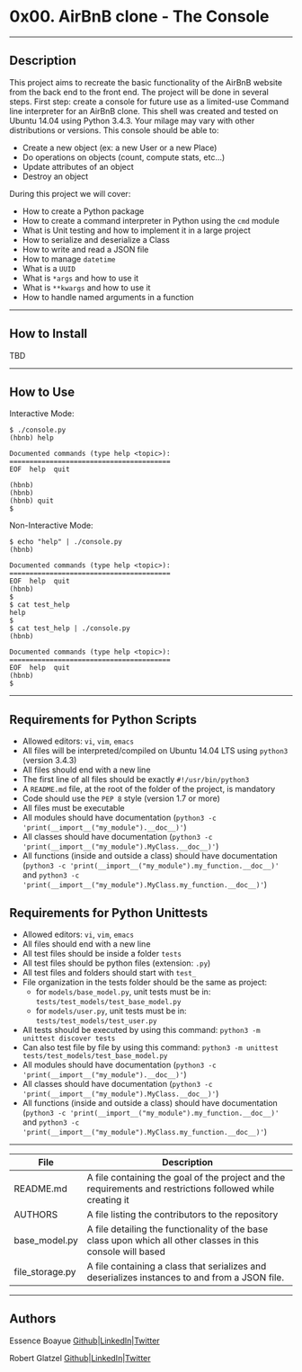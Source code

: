 # 0x00. AirBnB clone - The Console
---
## Description

This project aims to recreate the basic functionality of the AirBnB website from the back end to the front end. The project will be done in several steps. First step: create a console for future use as a limited-use Command line interpreter for an AirBnB clone. This shell was created and tested on Ubuntu 14.04 using Python 3.4.3. Your milage may vary with other distributions or versions. This console should be able to:
- Create a new object (ex: a new User or a new Place)
- Do operations on objects (count, compute stats, etc…)
- Update attributes of an object
- Destroy an object

During this project we will cover:
- How to create a Python package
- How to create a command interpreter in Python using the `cmd` module
- What is Unit testing and how to implement it in a large project
- How to serialize and deserialize a Class
- How to write and read a JSON file
- How to manage `datetime`
- What is a `UUID`
- What is `*args` and how to use it
- What is `**kwargs` and how to use it
- How to handle named arguments in a function

---
## How to Install

TBD

---
## How to Use

Interactive Mode:
~~~
$ ./console.py
(hbnb) help

Documented commands (type help <topic>):
========================================
EOF  help  quit

(hbnb)
(hbnb)
(hbnb) quit
$
~~~

Non-Interactive Mode:
~~~
$ echo "help" | ./console.py
(hbnb)

Documented commands (type help <topic>):
========================================
EOF  help  quit
(hbnb)
$
$ cat test_help
help
$
$ cat test_help | ./console.py
(hbnb)

Documented commands (type help <topic>):
========================================
EOF  help  quit
(hbnb)
$
~~~

---
## Requirements for Python Scripts

- Allowed editors: `vi`, `vim`, `emacs`
- All files will be interpreted/compiled on Ubuntu 14.04 LTS using `python3` (version 3.4.3)
- All files should end with a new line
- The first line of all files should be exactly `#!/usr/bin/python3`
- A `README.md` file, at the root of the folder of the project, is mandatory
- Code should use the `PEP 8` style (version 1.7 or more)
- All files must be executable
- All modules should have documentation (`python3 -c 'print(__import__("my_module").__doc__)'`)
- All classes should have documentation (`python3 -c 'print(__import__("my_module").MyClass.__doc__)'`)
- All functions (inside and outside a class) should have documentation (`python3 -c 'print(__import__("my_module").my_function.__doc__)'` and `python3 -c 'print(__import__("my_module").MyClass.my_function.__doc__)'`)

## Requirements for Python Unittests

- Allowed editors: `vi`, `vim`, `emacs`
- All files should end with a new line
- All test files should be inside a folder `tests`
- All test files should be python files (extension: `.py`)
- All test files and folders should start with `test_`
- File organization in the tests folder should be the same as project:
	* for `models/base_model.py`, unit tests must be in: `tests/test_models/test_base_model.py`
	* for `models/user.py`, unit tests must be in: `tests/test_models/test_user.py`
- All tests should be executed by using this command: `python3 -m unittest discover tests`
- Can also test file by file by using this command: `python3 -m unittest tests/test_models/test_base_model.py`
- All modules should have documentation (`python3 -c 'print(__import__("my_module").__doc__)'`)
- All classes should have documentation (`python3 -c 'print(__import__("my_module").MyClass.__doc__)'`)
- All functions (inside and outside a class) should have documentation (`python3 -c 'print(__import__("my_module").my_function.__doc__)'` and `python3 -c 'print(__import__("my_module").MyClass.my_function.__doc__)'`)
---

File|Description
---|---
README.md| A file containing the goal of the project and the requirements and restrictions followed while creating it
AUTHORS| A file listing the contributors to the repository
base_model.py | A file detailing the functionality of the base class upon which all other classes in this console will based
file_storage.py | A file containing a class that serializes and deserializes instances to and from a JSON file.

---
## Authors
Essence Boayue [Github](https://github.com/eboayue)|[LinkedIn](https://www.linkedin.com/in/essenceboayue/)|[Twitter](https://twitter.com/girlsaregeeks2)

Robert Glatzel [Github](https://github.com/robertglatzel)|[LinkedIn](https://www.linkedin.com/in/robert-glatzel/)|[Twitter](https://twitter.com/rglatzell)
